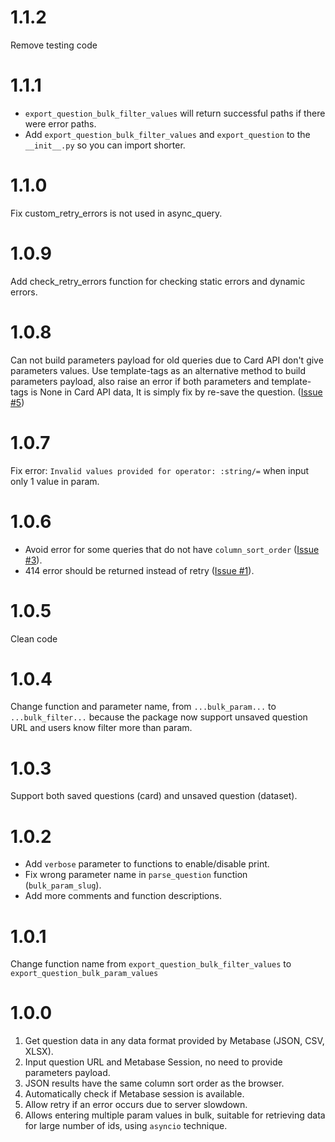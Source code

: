 # 1.1.2
Remove testing code

# 1.1.1
- `export_question_bulk_filter_values` will return successful paths if there were error paths.
- Add `export_question_bulk_filter_values` and `export_question` to the `__init__.py` so you can import shorter.

# 1.1.0
Fix custom_retry_errors is not used in async_query.

# 1.0.9
Add check_retry_errors function for checking static errors and dynamic errors.

# 1.0.8
Can not build parameters payload for old queries due to Card API don't give parameters values. Use template-tags as an alternative method to build parameters payload, also raise an error if both parameters and template-tags is None in Card API data, It is simply fix by re-save the question. ([Issue #5](https://github.com/tranngocminhhieu/metabase-query-api/issues/5)) 

# 1.0.7
Fix error: `Invalid values provided for operator: :string/=` when input only 1 value in param.

# 1.0.6
- Avoid error for some queries that do not have `column_sort_order` ([Issue #3](https://github.com/tranngocminhhieu/metabase-query-api/issues/3)).
- 414 error should be returned instead of retry ([Issue #1](https://github.com/tranngocminhhieu/metabase-query-api/issues/1)).

# 1.0.5
Clean code

# 1.0.4
Change function and parameter name, from `...bulk_param...` to `...bulk_filter...` because the package now support unsaved question URL and users know filter more than param.

# 1.0.3
Support both saved questions (card) and unsaved question (dataset).

# 1.0.2
- Add `verbose` parameter to functions to enable/disable print.
- Fix wrong parameter name in `parse_question` function (`bulk_param_slug`).
- Add more comments and function descriptions.

# 1.0.1
Change function name from `export_question_bulk_filter_values` to `export_question_bulk_param_values`

# 1.0.0
1. Get question data in any data format provided by Metabase (JSON, CSV, XLSX).
2. Input question URL and Metabase Session, no need to provide parameters payload.
3. JSON results have the same column sort order as the browser.
4. Automatically check if Metabase session is available.
5. Allow retry if an error occurs due to server slowdown.
6. Allows entering multiple param values in bulk, suitable for retrieving data for large number of ids, using `asyncio` technique.